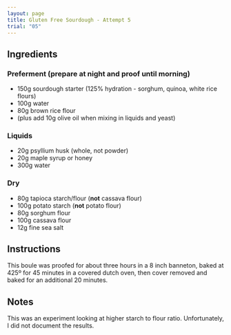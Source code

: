 ```yaml
---
layout: page
title: Gluten Free Sourdough - Attempt 5
trial: "05"
---
```


## Ingredients

### Preferment (prepare at night and proof until morning)
- 150g sourdough starter (125% hydration - sorghum, quinoa, white rice flours)
- 100g water
- 80g brown rice flour
- (plus add 10g olive oil when mixing in liquids and yeast)

### Liquids
- 20g psyllium husk (whole, not powder)
- 20g maple syrup or honey
- 300g water

### Dry
- 80g tapioca starch/flour (**not** cassava flour)
- 100g potato starch (**not** potato flour)
- 80g sorghum flour
- 100g cassava flour
- 12g fine sea salt

## Instructions

This boule was proofed for about three hours in a 8 inch banneton, baked at 425º for 45 minutes in a covered dutch oven, then cover removed and baked for an additional 20 minutes.

## Notes

This was an experiment looking at higher starch to flour ratio. Unfortunately, I did not document the results.
